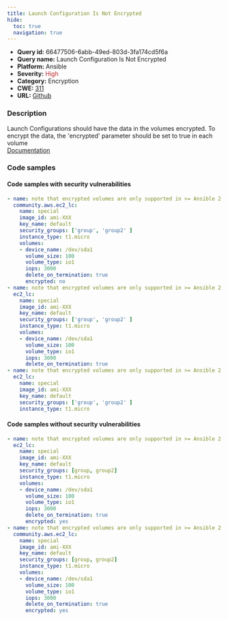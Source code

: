 ```yaml
---
title: Launch Configuration Is Not Encrypted
hide:
  toc: true
  navigation: true
---
```


<style>
  .highlight .hll {
    background-color: #ff171742;
  }
  .md-content {
    max-width: 1100px;
    margin: 0 auto;
  }
</style>

-   **Query id:** 66477506-6abb-49ed-803d-3fa174cd5f6a
-   **Query name:** Launch Configuration Is Not Encrypted
-   **Platform:** Ansible
-   **Severity:** <span style="color:#bb2124">High</span>
-   **Category:** Encryption
-   **CWE:** <a href="https://cwe.mitre.org/data/definitions/311.html" onclick="newWindowOpenerSafe(event, 'https://cwe.mitre.org/data/definitions/311.html')">311</a>
-   **URL:** [Github](https://github.com/Checkmarx/kics/tree/master/assets/queries/ansible/aws/launch_configuration_is_not_encrypted)

### Description
Launch Configurations should have the data in the volumes encrypted. To encrypt the data, the 'encrypted' parameter should be set to true in each volume<br>
[Documentation](https://docs.ansible.com/ansible/latest/collections/community/aws/ec2_lc_module.html)

### Code samples
#### Code samples with security vulnerabilities
```yaml title="Positive test num. 1 - yaml file" hl_lines="8 29 22"
- name: note that encrypted volumes are only supported in >= Ansible 2.4
  community.aws.ec2_lc:
    name: special
    image_id: ami-XXX
    key_name: default
    security_groups: ['group', 'group2' ]
    instance_type: t1.micro
    volumes:
    - device_name: /dev/sda1
      volume_size: 100
      volume_type: io1
      iops: 3000
      delete_on_termination: true
      encrypted: no
- name: note that encrypted volumes are only supported in >= Ansible 2.4 v2
  ec2_lc:
    name: special
    image_id: ami-XXX
    key_name: default
    security_groups: ['group', 'group2' ]
    instance_type: t1.micro
    volumes:
    - device_name: /dev/sda1
      volume_size: 100
      volume_type: io1
      iops: 3000
      delete_on_termination: true
- name: note that encrypted volumes are only supported in >= Ansible 2.4 v3
  ec2_lc:
    name: special
    image_id: ami-XXX
    key_name: default
    security_groups: ['group', 'group2' ]
    instance_type: t1.micro

```


#### Code samples without security vulnerabilities
```yaml title="Negative test num. 1 - yaml file"
- name: note that encrypted volumes are only supported in >= Ansible 2.4 v4
  ec2_lc:
    name: special
    image_id: ami-XXX
    key_name: default
    security_groups: [group, group2]
    instance_type: t1.micro
    volumes:
    - device_name: /dev/sda1
      volume_size: 100
      volume_type: io1
      iops: 3000
      delete_on_termination: true
      encrypted: yes
- name: note that encrypted volumes are only supported in >= Ansible 2.4 v5
  community.aws.ec2_lc:
    name: special
    image_id: ami-XXX
    key_name: default
    security_groups: [group, group2]
    instance_type: t1.micro
    volumes:
    - device_name: /dev/sda1
      volume_size: 100
      volume_type: io1
      iops: 3000
      delete_on_termination: true
      encrypted: yes

```
